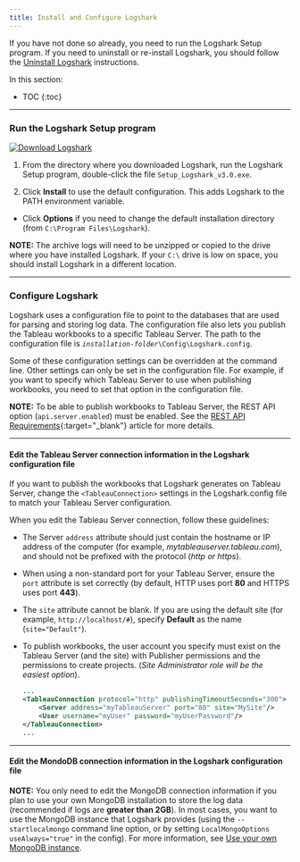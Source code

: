 ```yaml
---
title: Install and Configure Logshark
---
```


If you have not done so already, you need to run the Logshark Setup program. If you need to uninstall or re-install Logshark, you should follow the [Uninstall Logshark](logshark_remove) instructions.


In this section:

* TOC
{:toc}



-------------------------------------------------------------------------------------

### Run the Logshark Setup program
 [![Download Logshark](https://img.shields.io/badge/Download%20Logshark-Version%203.0.2-blue.svg)](https://github.com/tableau/Logshark/releases/download/3.0.2/Setup_Logshark_v3.0.2.exe)

1.  From the directory where you downloaded Logshark, run the Logshark Setup program, double-click the file `Setup_Logshark_v3.0.exe`.
   
2.  Click **Install** to use the default configuration. This adds Logshark to the PATH environment variable.

-   Click **Options** if you need to change the default installation directory (from `C:\Program Files\Logshark`).

**NOTE:** The archive logs will need to be unzipped or copied to the drive where you have installed Logshark. If your `C:\` drive is low on space, you should install Logshark in a different location.


---------------------------------------------------------------------------------------

### Configure Logshark 


Logshark uses a configuration file to point to the databases that are used for parsing and storing log data. The configuration file also lets you publish the Tableau workbooks to a specific Tableau Server. The path to the configuration file is <code><i>installation-folder</i>\Config\Logshark.config</code>.

Some of these configuration settings can be overridden at the command line. Other settings can only be set in the configuration file. For example, if you want to specify which Tableau Server to use when publishing workbooks, you need to set that option in the configuration file.

**NOTE:** To be able to publish workbooks to Tableau Server, the REST API option (`api.server.enabled`) must be enabled. See the [REST API Requirements](https://onlinehelp.tableau.com/current/api/rest_api/en-us/help.htm#REST/rest_api_requ.htm%3FTocPath%3D_____3){:target="_blank"} article for more details.


----

#### Edit the Tableau Server connection information in the Logshark configuration file


If you want to publish the workbooks that Logshark generates on Tableau Server, change the `<TableauConnection>` settings in the Logshark.config file to match your Tableau Server configuration.

When you edit the Tableau Server connection, follow these guidelines:

-   The Server `address` attribute should just contain the hostname or IP address of the computer (for example, *mytableauserver.tableau.com*), and should not be prefixed with the protocol (*http or https*).

-   When using a non-standard port for your Tableau Server, ensure the `port` attribute is set correctly (by default, HTTP uses port **80** and HTTPS uses port **443**).

-   The `site` attribute cannot be blank. If you are using the default site (for example, `http://localhost/#`), specify **Default** as the name (`site="Default"`).

-   To publish workbooks, the user account you specify must exist on the Tableau Server (and the site) with Publisher permissions and the permissions to create projects. (*Site Administrator role will be the easiest option*).

    ```xml
    ...
    <TableauConnection protocol="http" publishingTimeoutSeconds="300">
        <Server address="myTableauServer" port="80" site="MySite"/>
        <User username="myUser" password="myUserPassword"/>
    </TableauConnection>
    ...
    ```

-----

#### Edit the MondoDB connection information in the Logshark configuration file

**NOTE:** You only need to edit the MongoDB connection information if you plan to use your own MongoDB installation to store the log data (recommended if logs are **greater than 2GB**). In most cases, you want to use the MongoDB instance that Logshark provides (using the `--startlocalmongo` command line option, or by setting `LocalMongoOptions useAlways="true"` in the config). For more information, see [Use your own MongoDB instance](logshark_mongo).
